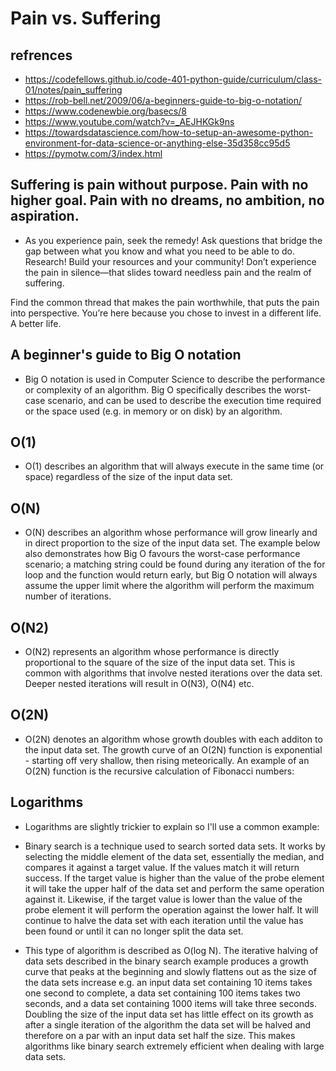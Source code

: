 # Pain vs. Suffering

## refrences

* https://codefellows.github.io/code-401-python-guide/curriculum/class-01/notes/pain_suffering
* https://rob-bell.net/2009/06/a-beginners-guide-to-big-o-notation/
* https://www.codenewbie.org/basecs/8
* https://www.youtube.com/watch?v=_AEJHKGk9ns
* https://towardsdatascience.com/how-to-setup-an-awesome-python-environment-for-data-science-or-anything-else-35d358cc95d5
* https://pymotw.com/3/index.html



## Suffering is pain without purpose. Pain with no higher goal. Pain with no dreams, no ambition, no aspiration.

* As you experience pain, seek the remedy! Ask questions that bridge the gap between what you know and what you need to be able to do. Research! Build your resources and your community! Don’t experience the pain in silence—that slides toward needless pain and the realm of suffering.

Find the common thread that makes the pain worthwhile, that puts the pain into perspective. You’re here because you chose to invest in a different life. A better life.

## A beginner's guide to Big O notation

* Big O notation is used in Computer Science to describe the performance or complexity of an algorithm. Big O specifically describes the worst-case scenario, and can be used to describe the execution time required or the space used (e.g. in memory or on disk) by an algorithm.

## O(1)

* O(1) describes an algorithm that will always execute in the same time (or space) regardless of the size of the input data set.

## O(N)

* O(N) describes an algorithm whose performance will grow linearly and in direct proportion to the size of the input data set. The example below also demonstrates how Big O favours the worst-case performance scenario; a matching string could be found during any iteration of the for loop and the function would return early, but Big O notation will always assume the upper limit where the algorithm will perform the maximum number of iterations.

## O(N2)

* O(N2) represents an algorithm whose performance is directly proportional to the square of the size of the input data set. This is common with algorithms that involve nested iterations over the data set. Deeper nested iterations will result in O(N3), O(N4) etc.

## O(2N)

* O(2N) denotes an algorithm whose growth doubles with each additon to the input data set. The growth curve of an O(2N) function is exponential - starting off very shallow, then rising meteorically. An example of an O(2N) function is the recursive calculation of Fibonacci numbers:

## Logarithms

* Logarithms are slightly trickier to explain so I'll use a common example:

* Binary search is a technique used to search sorted data sets. It works by selecting the middle element of the data set, essentially the median, and compares it against a target value. If the values match it will return success. If the target value is higher than the value of the probe element it will take the upper half of the data set and perform the same operation against it. Likewise, if the target value is lower than the value of the probe element it will perform the operation against the lower half. It will continue to halve the data set with each iteration until the value has been found or until it can no longer split the data set.

* This type of algorithm is described as O(log N). The iterative halving of data sets described in the binary search example produces a growth curve that peaks at the beginning and slowly flattens out as the size of the data sets increase e.g. an input data set containing 10 items takes one second to complete, a data set containing 100 items takes two seconds, and a data set containing 1000 items will take three seconds. Doubling the size of the input data set has little effect on its growth as after a single iteration of the algorithm the data set will be halved and therefore on a par with an input data set half the size. This makes algorithms like binary search extremely efficient when dealing with large data sets.

